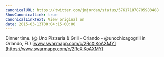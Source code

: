 ```yaml
---
canonicalURL: https://twitter.com/jmjordan/status/576171878705983488
ShowCanonicalLink: true
CanonicalLinkText: View original on
date: 2015-03-13T00:04:15+00:00
---
```

Dinner time. (@ Uno Pizzeria &amp; Grill - Orlando - @unochicagogrill in Orlando, FL) [www.swarmapp.com/c/2RcXlKoAXMY](https://www.swarmapp.com/c/2RcXlKoAXMY)